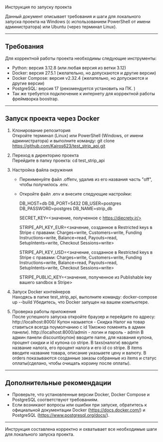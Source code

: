 Инструкция по запуску проекта

Данный документ описывает требования и шаги для локального запуска проекта на Windows (с использованием PowerShell от имени администратора) или Ubuntu (через терминал Linux).

----------------------------------------
Требования
----------------------------------------
Для корректной работы проекта необходимы следующие инструменты:
- Python: версия 3.12.8 (или любая версия из ветки 3.12)
- Docker: версия 27.5.1 (желательно, но допускаются и другие версии)
- Docker Compose: версия v2.32.4 (желательно, но допускаются и другие версии)
- PostgreSQL: версия 17 (рекомендуется установить на ПК. )
- Так же требуется подключение к интернету для корректной работы фреймворка boostrap.

----------------------------------------
Запуск проекта через Docker
----------------------------------------
1. Клонирование репозитория  
   Откройте терминал (Linux) или PowerShell (Windows, от имени администратора) и выполните команду:
   git clone https://github.com/Kairos623/test_strip_api.git

2. Переход в директорию проекта  
   Перейдите в папку проекта:
   cd test_strip_api

3. Настройка файла окружения  
   - Переименуйте файл .offenv, удалив из его названия часть "off", чтобы получилось .env.
   - Откройте файл .env и внесите следующие настройки:
     
     DB_HOST=db
     DB_PORT=5432
     DB_USER=postgres
     DB_PASSWORD=postgres
     DB_NAME=strip_db
     
     SECRET_KEY=<значение, полученное с https://djecrety.ir/>
     
     STRIPE_API_KEY_EUR=<значение, созданное в Restricted keys в Stripe с правами:
       Charges=write, Customers=write, Funding Instructions=write,
       Balance=read, Payouts=read, SetupIntents=write, Checkout Sessions=write>
     
     STRIPE_API_KEY_USD=<значение, созданное в Restricted keys в Stripe с правами:
       Charges=write, Customers=write, Funding Instructions=write,
       Balance=read, Payouts=read, SetupIntents=write, Checkout Sessions=write>
     
     STRIPE_PUBLIC_KEY=<значение, полученное из Publishable key вашего sandbox в Stripe>

4. Запуск Docker контейнеров  
   Находясь в папке test_strip_api, выполните команду:
   docker-compose up --build
   Убедитесь, что Docker запущен на вашем компьютере.

5. Проверка работы приложения  
   После успешного запуска откройте браузер и перейдите по адресу:
   http://localhost:8000/
   Купон назыается - Скидка
   Налог на товар ставиться всегда поумолчанию с id 1(можно поменять в админ панели).
   http://localhost:8000/admin - логин и пароль - admin
   В админ панели discount(купон) вводите name, для названия купона, процент скидки и id купона со stripe.
   В taxs(налоги) вводите название налога, его процент налога и его id со stripe.
   В items вводите название товара, описание указыаете цену и валюту.
   В orders показываются созданные заказы собранные из items и статус оплаты(сделано, чтобы очищать корзину после оплаты).

----------------------------------------
Дополнительные рекомендации
----------------------------------------
- Проверьте, что установленные версии Docker, Docker Compose и PostgreSQL соответствуют требованиям.
- Если возникают вопросы или ошибки при запуске, обратитесь к официальной документации Docker (https://docs.docker.com/) и PostgreSQL (https://www.postgresql.org/docs/).

----------------------------------------
Инструкция составлена корректно и охватывает все необходимые шаги для локального запуска проекта.
